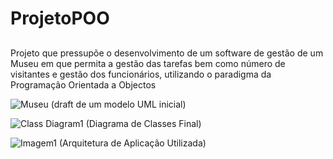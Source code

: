 # ProjetoPOO
##

Projeto que pressupõe o desenvolvimento de um software de gestão de um Museu em que permita a gestão das tarefas bem como número de visitantes e gestão dos funcionários, utilizando o paradigma da Programação Orientada a Objectos
 

![Museu](https://github.com/HugoBR2710/ProjetoPOO/assets/148585987/ccdf99a6-5705-450c-9766-83a6655a52f4)
(draft de um modelo UML inicial)

![Class Diagram1](https://github.com/HugoBR2710/ProjetoPOO/assets/148585987/d384f4c7-d89b-41fc-9256-7bc8221d7108)
(Diagrama de Classes Final)

![Imagem1](https://github.com/HugoBR2710/ProjetoPOO/assets/148585987/142cbaa0-0635-4c4f-a8c2-0239aa13b467)
(Arquitetura de Aplicação Utilizada)

